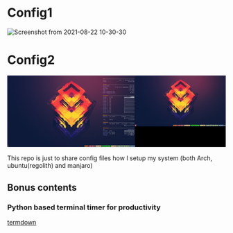 
# Config1


![Screenshot from 2021-08-22 10-30-30](https://user-images.githubusercontent.com/66082244/130343227-bc3103b2-dd26-4778-914f-81ec867c48c0.png)



# Config2

![](screens/Cheese_Sat-01Jan22_14.00.png)


This repo is just to share config files how I setup my system (both Arch, ubuntu(regolith) and manjaro) 

## Bonus contents

### Python based terminal timer for productivity

[termdown](https://github.com/trehn/termdown)